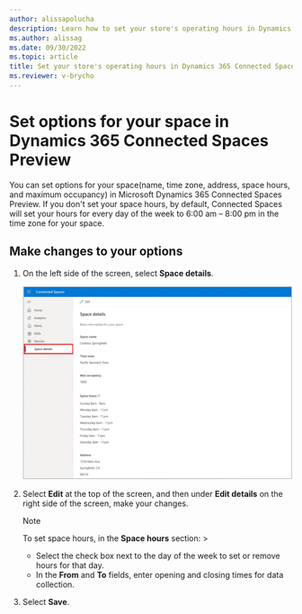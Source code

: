 ```yaml
---
author: alissapolucha
description: Learn how to set your store's operating hours in Dynamics 365 Connected Spaces Preview
ms.author: alissag
ms.date: 09/30/2022
ms.topic: article
title: Set your store's operating hours in Dynamics 365 Connected Spaces Preview
ms.reviewer: v-brycho
---
```


# Set options for your space in Dynamics 365 Connected Spaces Preview

You can set options for your space(name, time zone, address, space hours, and maximum occupancy) in Microsoft Dynamics 365 Connected Spaces Preview. If you don't set your space hours, by default, Connected Spaces will set your hours for every day of the week to 6:00 am – 8:00 pm in the time zone for your space.

## Make changes to your options

1. On the left side of the screen, select **Space details**.

    ![Screenshot of Settings and operating hours](media/space-details.JPG "Screenshot of Settings and operating hours")

2. Select **Edit** at the top of the screen, and then under **Edit details** on the right side of the screen, make your changes.

    > [!NOTE]
    > To set space hours, in the **Space hours** section:     >
    > - Select the check box next to the day of the week to set or remove hours for that day.
    > - In the **From** and **To** fields, enter opening and closing times for data collection. 

4. Select **Save**. 

